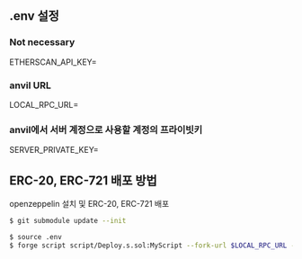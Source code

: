 ## .env 설정

### Not necessary

ETHERSCAN_API_KEY=

### anvil URL

LOCAL_RPC_URL=

### anvil에서 서버 계정으로 사용할 계정의 프라이빗키

SERVER_PRIVATE_KEY=

## ERC-20, ERC-721 배포 방법

openzeppelin 설치 및 ERC-20, ERC-721 배포<br>

```bash
$ git submodule update --init
```

```bash
$ source .env
$ forge script script/Deploy.s.sol:MyScript --fork-url $LOCAL_RPC_URL --broadcast -vvvv
```
